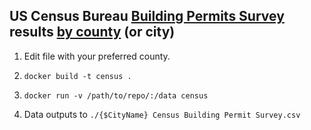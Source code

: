## US Census Bureau [Building Permits Survey](https://www.census.gov/construction/bps/) results [by county](https://www2.census.gov/econ/bps/County/) (or city)

1. Edit file with your preferred county.

2. `docker build -t census .`

3. `docker run -v /path/to/repo/:/data census`

4. Data outputs to `./{$CityName} Census Building Permit Survey.csv`